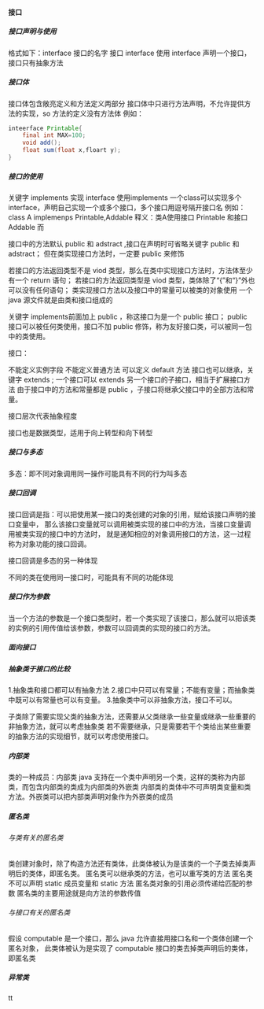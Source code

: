 #### 接口

##### 接口声明与使用
格式如下：interface 接口的名字
接口 interface
使用 interface 声明一个接口，接口只有抽象方法

##### 接口体
接口体包含敞亮定义和方法定义两部分
接口体中只进行方法声明，不允许提供方法的实现，so 方法的定义没有方法体
例如：
```java
inteerface Printable{
    final int MAX=100;
    void add();
    float sum(float x,floart y);
}
```
##### 接口的使用
关键字 implements
实现 interface 使用implements
一个class可以实现多个interface，声明自己实现一个或多个接口，多个接口用逗号隔开接口名
例如：
class A implemenps Printable,Addable
释义：类A使用接口 Printable 和接口 Addable 而

接口中的方法默认 public 和 adstract ,接口在声明时可省略关键字 public 和 adstract；
但在类实现接口方法时，一定要 public 来修饰

若接口的方法返回类型不是 viod 类型，那么在类中实现接口方法时，方法体至少有一个 return 语句；
若接口的方法返回类型是 viod 类型，类体除了“{”和“}”外也可以没有任何语句；
类实现接口方法以及接口中的常量可以被类的对象使用
一个 java 源文件就是由类和接口组成的

关键字 implements前面加上 public ，称这接口为是一个 public 接口；
 public 接口可以被任何类使用，接口不加 public 修饰，称为友好接口类，可以被同一包中的类使用。

接口：

不能定义实例字段
不能定义普通方法
可以定义 default 方法
接口也可以继承，关键字 extends ;
一个接口可以 extends 另一个接口的子接口，相当于扩展接口方法
由于接口中的方法和常量都是 public ，子接口将继承父接口中的全部方法和常量。

接口层次代表抽象程度

接口也是数据类型，适用于向上转型和向下转型

##### 接口与多态

多态：即不同对象调用同一操作可能具有不同的行为叫多态


##### 接口回调
接口回调是指：可以把使用某一接口的类创建的对象的引用，赋给该接口声明的接口变量中，
那么该接口变量就可以调用被类实现的接口中的方法，当接口变量调用被类实现的接口中的方法时，
就是通知相应的对象调用接口的方法，这一过程称为对象功能的接口回调。

接口回调是多态的另一种体现

不同的类在使用同一接口时，可能具有不同的功能体现

##### 接口作为参数
当一个方法的参数是一个接口类型时，若一个类实现了该接口，那么就可以把该类的实例的引用传值给该参数，参数可以回调类的实现的接口的方法。

##### 面向接口

##### 抽象类于接口的比较
1.抽象类和接口都可以有抽象方法
2.接口中只可以有常量；不能有变量；而抽象类中既可以有常量也可以有变量。
3.抽象类中可以非抽象方法，接口不可以。

子类除了需要实现父类的抽象方法，还需要从父类继承一些变量或继承一些重要的非抽象方法，就可以考虑抽象类
若不需要继承，只是需要若干个类给出某些重要的抽象方法的实现细节，就可以考虑使用接口。

##### 内部类
类的一种成员：内部类
java 支持在一个类中声明另一个类，这样的类称为内部类，而包含内部类的类成为内部类的外嵌类
内部类的类体中不可声明类变量和类方法。外嵌类可以把内部类声明对象作为外嵌类的成员

##### 匿名类
###### 与类有关的匿名类
类创建对象时，除了构造方法还有类体，此类体被认为是该类的一个子类去掉类声明后的类体，即匿名类。
匿名类可以继承类的方法，也可以重写类的方法
匿名类不可以声明 static 成员变量和 static 方法
匿名类对象的引用必须传递给匹配的参数
匿名类的主要用途就是向方法的参数传值

###### 与接口有关的匿名类
假设 computable 是一个接口，那么 java 允许直接用接口名和一个类体创建一个匿名对象，
此类体被认为是实现了 computable 接口的类去掉类声明后的类体，即匿名类

##### 异常类
tt


















